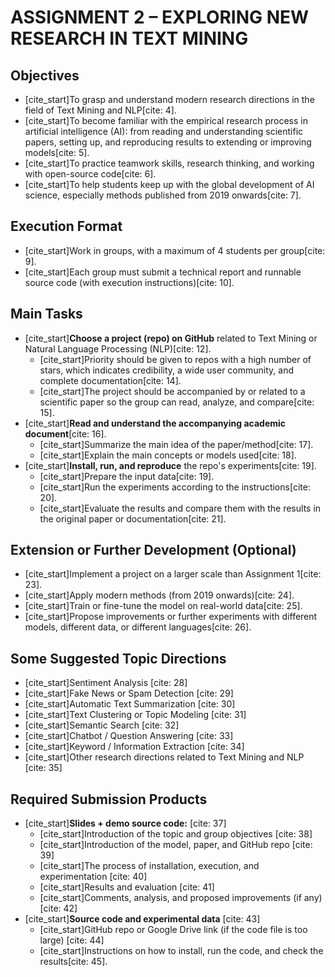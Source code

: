 # ASSIGNMENT 2 – EXPLORING NEW RESEARCH IN TEXT MINING

## Objectives

* [cite_start]To grasp and understand modern research directions in the field of Text Mining and NLP[cite: 4].
* [cite_start]To become familiar with the empirical research process in artificial intelligence (AI): from reading and understanding scientific papers, setting up, and reproducing results to extending or improving models[cite: 5].
* [cite_start]To practice teamwork skills, research thinking, and working with open-source code[cite: 6].
* [cite_start]To help students keep up with the global development of AI science, especially methods published from 2019 onwards[cite: 7].

## Execution Format

* [cite_start]Work in groups, with a maximum of 4 students per group[cite: 9].
* [cite_start]Each group must submit a technical report and runnable source code (with execution instructions)[cite: 10].

## Main Tasks

* [cite_start]**Choose a project (repo) on GitHub** related to Text Mining or Natural Language Processing (NLP)[cite: 12].
    * [cite_start]Priority should be given to repos with a high number of stars, which indicates credibility, a wide user community, and complete documentation[cite: 14].
    * [cite_start]The project should be accompanied by or related to a scientific paper so the group can read, analyze, and compare[cite: 15].
* [cite_start]**Read and understand the accompanying academic document**[cite: 16].
    * [cite_start]Summarize the main idea of the paper/method[cite: 17].
    * [cite_start]Explain the main concepts or models used[cite: 18].
* [cite_start]**Install, run, and reproduce** the repo's experiments[cite: 19].
    * [cite_start]Prepare the input data[cite: 19].
    * [cite_start]Run the experiments according to the instructions[cite: 20].
    * [cite_start]Evaluate the results and compare them with the results in the original paper or documentation[cite: 21].

## Extension or Further Development (Optional)

* [cite_start]Implement a project on a larger scale than Assignment 1[cite: 23].
* [cite_start]Apply modern methods (from 2019 onwards)[cite: 24].
* [cite_start]Train or fine-tune the model on real-world data[cite: 25].
* [cite_start]Propose improvements or further experiments with different models, different data, or different languages[cite: 26].

## Some Suggested Topic Directions

* [cite_start]Sentiment Analysis [cite: 28]
* [cite_start]Fake News or Spam Detection [cite: 29]
* [cite_start]Automatic Text Summarization [cite: 30]
* [cite_start]Text Clustering or Topic Modeling [cite: 31]
* [cite_start]Semantic Search [cite: 32]
* [cite_start]Chatbot / Question Answering [cite: 33]
* [cite_start]Keyword / Information Extraction [cite: 34]
* [cite_start]Other research directions related to Text Mining and NLP [cite: 35]

## Required Submission Products

* [cite_start]**Slides + demo source code:** [cite: 37]
    * [cite_start]Introduction of the topic and group objectives [cite: 38]
    * [cite_start]Introduction of the model, paper, and GitHub repo [cite: 39]
    * [cite_start]The process of installation, execution, and experimentation [cite: 40]
    * [cite_start]Results and evaluation [cite: 41]
    * [cite_start]Comments, analysis, and proposed improvements (if any) [cite: 42]
* [cite_start]**Source code and experimental data** [cite: 43]
    * [cite_start]GitHub repo or Google Drive link (if the code file is too large) [cite: 44]
    * [cite_start]Instructions on how to install, run the code, and check the results[cite: 45].